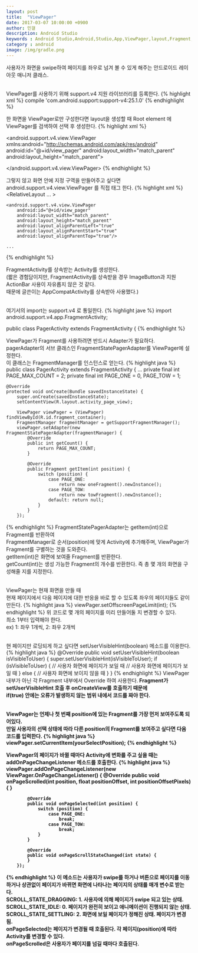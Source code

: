 ```yaml
---
layout: post
title:  "ViewPager"
date: 2017-03-07 10:00:00 +0900
author: 민갤
description: Android Studio 
keywords : Android Studio,Android,Studio,App,ViewPager,layout,Fragment,swipe
category : android
image: /img/gradle.png
---
```


사용자가 화면을 swipe하여 페이지를 좌우로 넘겨 볼 수 있게 해주는 안드로이드 레이아웃 매니저 클래스.<br>
<br>

ViewPager를 사용하기 위해 <span class="blue">support.v4 지원 라이브러리</span>를 등록한다.
{% highlight xml %}
 compile 'com.android.support:support-v4:25.1.0'
{% endhighlight %}
<br>

한 화면을 ViewPager로만 구성한다면 layout을 생성할 때 Root element 에 ViewPager를 검색하여 선택 후 생성한다.
{% highlight xml %}
<!--activity_page_view.xml-->
<?xml version="1.0" encoding="utf-8"?>
<android.support.v4.view.ViewPager
    xmlns:android="http://schemas.android.com/apk/res/android"
    android:id="@+id/view_pager"
    android:layout_width="match_parent"
    android:layout_height="match_parent">

</android.support.v4.view.ViewPager>
{% endhighlight %}
<br>

그렇지 않고 화면 안에 지정 구역을 만들어주고 싶다면 android.support.v4.view.ViewPager 를 직접 태그 한다.
{% highlight xml %}
<RelativeLayout ... >

    <android.support.v4.view.ViewPager
        android:id="@+id/view_pager"
        android:layout_width="match_parent"
        android:layout_height="match_parent"
        android:layout_alignParentLeft="true"
        android:layout_alignParentStart="true"
        android:layout_alignParentTop="true"/>

	...
{% endhighlight %}
<br>

FragmentActivity를 상속받는 Activity를 생성한다.<br>
(짧은 경험담이지만, FragmentActivity를 상속받을 경우 ImageButton과 지원 ActionBar 사용이 자유롭지 않은 것 같다. <br>
때문에 글쓴이는 AppCompatActivity를 상속받아 사용했다.)<br>
<br>

여기서의 import는 support.v4 로 통일한다.
{% highlight jave %}
import android.support.v4.app.FragmentActivity;

public class PagerActivity extends FragmentActivity {
{% endhighlight %}
<br>

ViewPager가 Fragment를 사용하려면 반드시 <span class="blue">Adapter</span>가 필요하다. <br>
pagerAdapter의 서브 클래스인 FragmentStatePagerAdapter를 ViewPager에 설정한다.<br>
이 클래스는 FragmentManager를 인스턴스로 얻는다.
{% highlight java %}
public class PagerActivity extends FragmentActivity {
...
    private final int PAGE_MAX_COUNT = 2;
    private final int PAGE_ONE = 0, PAGE_TOW = 1;

    @Override
    protected void onCreate(Bundle savedInstanceState) {
        super.onCreate(savedInstanceState);
        setContentView(R.layout.activity_page_view);

        ViewPager viewPager = (ViewPager) findViewById(R.id.fragment_container);
        FragmentManager fragmentManager = getSupportFragmentManager();
        viewPager.setAdapter(new FragmentStatePagerAdapter(fragmentManager) {
            @Override
            public int getCount() {
                return PAGE_MAX_COUNT;
            }

            @Override
            public Fragment getItem(int position) {
                switch (position) {
                    case PAGE_ONE:
                        return new oneFragment().newInstance();
                    case PAGE_TOW:
                        return new towFragment().newInstance();
                    default: return null;
                }
            }
        });
{% endhighlight %}
FragmentStatePagerAdapter는 getItem(int)으로 Fragment를 반환하여 <br>
FragmentManager로 순서(position)에 맞게 Activity에 추가해주며, ViewPager가 Fragment를 구별하는 것을 도와준다.<br>
getItem(int)은 화면에 보여줄 Fragment를 반환한다.<br>
getCount(int)는 생성 가능한 Fragment의 개수를 반환한다. 즉 총 몇 개의 화면을 구성해줄 지를 지정한다.<br>
<br>

ViewPager는 현재 화면을 만들 때<br>
현재 페이지에서 다음 페이지에 대한 반응을 바로 할 수 있도록 좌우의 페이지들도 같이 만든다.
{% highlight java %}
        viewPager.setOffscreenPageLimit(int);
{% endhighlight %}
위 코드로 몇 개의 페이지를 미리 만들어둘 지 변경할 수 있다.<br>
최소 1부터 입력해야 한다. <br>
ex) 1: 좌우 1개씩, 2: 좌우 2개씩<br>
<br>

현 페이지만 로딩되게 하고 싶다면 setUserVisibleHint(boolean) 메소드를 이용한다.
{% highlight java %}
    @Override
    public void setUserVisibleHint(boolean isVisibleToUser) {
        super.setUserVisibleHint(isVisibleToUser);
        if (isVisibleToUser) { // 사용자 화면에 페이지가 보일 때
            // 사용자 화면에 페이지가 보일 때
        } else { 
	    // 사용자 화면에 보이지 않을 때
        }
    }
{% endhighlight %}
ViewPager 내부가 아닌 각 Fragment 내부에서 Override 하여 사용한다.<b>
Fragment가 setUserVisibleHint 호출 후 onCreateView를 호출하기 때문에<br>
if(true) 안에는 오류가 발생하지 않는 범위 내에서 코드를 짜야 한다.<br>
<br>

ViewPager는 언제나 첫 번째 position에 있는 Fragment를 가장 먼저 보여주도록 되어있다.<br>
만일 사용자의 선택 상태에 따라 다른 position의 Fragment를 보여주고 싶다면 다음 코드를 입력한다.
{% highlight java %}
        viewPager.setCurrentItem(yourSelectPosition);
{% endhighlight %}
<br>

ViewPager의 페이지가 바뀔 때마다 Activity에 변화를 주고 싶을 때는 addOnPageChangeListener 메소드를 호출한다.
{% highlight java %}
        viewPager.addOnPageChangeListener(new ViewPager.OnPageChangeListener() {
            @Override
            public void onPageScrolled(int position, float positionOffset, int positionOffsetPixels) {
            }

            @Override
            public void onPageSelected(int position) {
                switch (position) {
                    case PAGE_ONE:
                        break;
                    case PAGE_TOW:
                        break;
                }
            }

            @Override
            public void onPageScrollStateChanged(int state) {
            }
        });
{% endhighlight %}
이 메소드는 사용자가 swipe를 하거나 버튼으로 페이지를 이동하거나 상관없이 페이지가 바뀌면 화면에 나타나는 페이지의 상태를 매개 변수로 받는 다.<br>
SCROLL_STATE_DRAGGING: 1. 사용자에 의해 페이지가 swipe 되고 있는 상태.<br>
SCROLL_STATE_IDLE: 0. 페이지가 완전히 보이고 애니메이션이 진행되지 않는 상태.<br>
SCROLL_STATE_SETTLING: 2. 화면에 보일 페이지가 정해진 상태. 페이지가 변경됨.<br>
onPageSelected는 페이지가 변경될 때 호출된다. 각 페이지(position)에 따라 Activity를 변경할 수 있다.<br>
onPageScrolled은 사용자가 페이지를 넘길 때마다 호출된다.<br>

